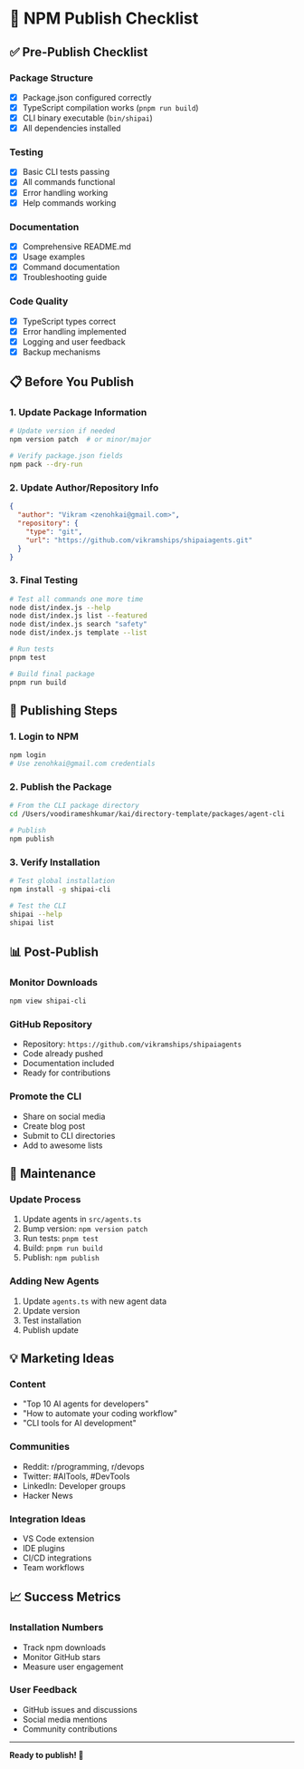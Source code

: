 # 🚀 NPM Publish Checklist

## ✅ Pre-Publish Checklist

### Package Structure
- [x] Package.json configured correctly
- [x] TypeScript compilation works (`pnpm run build`)
- [x] CLI binary executable (`bin/shipai`)
- [x] All dependencies installed

### Testing
- [x] Basic CLI tests passing
- [x] All commands functional
- [x] Error handling working
- [x] Help commands working

### Documentation
- [x] Comprehensive README.md
- [x] Usage examples
- [x] Command documentation
- [x] Troubleshooting guide

### Code Quality
- [x] TypeScript types correct
- [x] Error handling implemented
- [x] Logging and user feedback
- [x] Backup mechanisms

## 📋 Before You Publish

### 1. Update Package Information
```bash
# Update version if needed
npm version patch  # or minor/major

# Verify package.json fields
npm pack --dry-run
```

### 2. Update Author/Repository Info
```json
{
  "author": "Vikram <zenohkai@gmail.com>",
  "repository": {
    "type": "git",
    "url": "https://github.com/vikramships/shipaiagents.git"
  }
}
```

### 3. Final Testing
```bash
# Test all commands one more time
node dist/index.js --help
node dist/index.js list --featured
node dist/index.js search "safety"
node dist/index.js template --list

# Run tests
pnpm test

# Build final package
pnpm run build
```

## 🎯 Publishing Steps

### 1. Login to NPM
```bash
npm login
# Use zenohkai@gmail.com credentials
```

### 2. Publish the Package
```bash
# From the CLI package directory
cd /Users/voodirameshkumar/kai/directory-template/packages/agent-cli

# Publish
npm publish
```

### 3. Verify Installation
```bash
# Test global installation
npm install -g shipai-cli

# Test the CLI
shipai --help
shipai list
```

## 📊 Post-Publish

### Monitor Downloads
```bash
npm view shipai-cli
```

### GitHub Repository
- Repository: `https://github.com/vikramships/shipaiagents`
- Code already pushed
- Documentation included
- Ready for contributions

### Promote the CLI
- Share on social media
- Create blog post
- Submit to CLI directories
- Add to awesome lists

## 🔄 Maintenance

### Update Process
1. Update agents in `src/agents.ts`
2. Bump version: `npm version patch`
3. Run tests: `pnpm test`
4. Build: `pnpm run build`
5. Publish: `npm publish`

### Adding New Agents
1. Update `agents.ts` with new agent data
2. Update version
3. Test installation
4. Publish update

## 💡 Marketing Ideas

### Content
- "Top 10 AI agents for developers"
- "How to automate your coding workflow"
- "CLI tools for AI development"

### Communities
- Reddit: r/programming, r/devops
- Twitter: #AITools, #DevTools
- LinkedIn: Developer groups
- Hacker News

### Integration Ideas
- VS Code extension
- IDE plugins
- CI/CD integrations
- Team workflows

## 📈 Success Metrics

### Installation Numbers
- Track npm downloads
- Monitor GitHub stars
- Measure user engagement

### User Feedback
- GitHub issues and discussions
- Social media mentions
- Community contributions

---

**Ready to publish! 🚀**